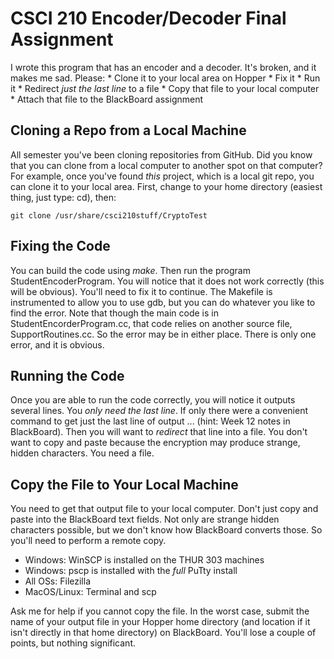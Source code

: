 # CSCI 210 Encoder/Decoder Final Assignment

I wrote this program that has an encoder and a decoder.  It's broken, and it makes me sad.  Please:
    * Clone it to your local area on Hopper
    * Fix it
    * Run it
    * Redirect *just the last line* to a file
    * Copy that file to your local computer
    * Attach that file to the BlackBoard assignment

## Cloning a Repo from a Local Machine
All semester you've been cloning repositories from GitHub.  Did you know that you can clone from a local computer to another spot on that computer?  For example, once you've found *this* project, which is a local git repo, you can clone it to your local area.  First, change to your home directory (easiest thing, just type: cd), then:
```
git clone /usr/share/csci210stuff/CryptoTest 
```


## Fixing the Code
You can build the code using *make*.  Then run the program StudentEncoderProgram.  You will notice that it does not work correctly (this will be obvious).  You'll need to fix it to continue.  The Makefile is instrumented to allow you to use gdb, but you can do whatever you like to find the error.  Note that though the main code is in StudentEncorderProgram.cc, that code relies on another source file, SupportRoutines.cc.  So the error may be in either place.  There is only one error, and it is obvious.


## Running the Code
Once you are able to run the code correctly, you will notice it outputs several lines.  You *only need the last line*.  If only there were a convenient command to get just the last line of output ... (hint: Week 12 notes in BlackBoard). Then you will want to *redirect* that line into a file.  You don't want to copy and paste because the encryption may produce strange, hidden characters.  You need a file.


## Copy the File to Your Local Machine
You need to get that output file to your local computer.  Don't just copy and paste into the BlackBoard text fields.  Not only are strange hidden characters possible, but we don't know how BlackBoard converts those.  So you'll need to perform a remote copy.
   * Windows:  WinSCP is installed on the THUR 303 machines
   * Windows:  pscp is installed with the *full* PuTty install
   * All OSs:  Filezilla
   * MacOS/Linux: Terminal and scp

Ask me for help if you cannot copy the file.  In the worst case, submit the name of your output file in your Hopper home directory (and location if it isn't directly in that home directory) on BlackBoard.  You'll lose a couple of points, but nothing significant.
